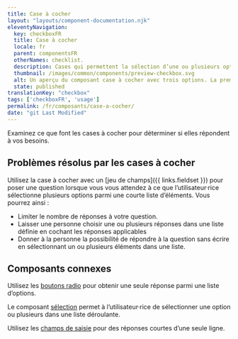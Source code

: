 ```yaml
---
title: Case à cocher
layout: "layouts/component-documentation.njk"
eleventyNavigation:
  key: checkboxFR
  title: Case à cocher
  locale: fr
  parent: componentsFR
  otherNames: checklist.
  description: Cases qui permettent la sélection d’une ou plusieurs options.
  thumbnail: /images/common/components/preview-checkbox.svg
  alt: Un aperçu du composant case à cocher avec trois options. La première option a une boîte blanche au contour noir avec une coche à l'intérieur suivi de deux longues boîtes grises rectangulaires qui représentent du texte. Les deux autres options sont représentées d'une boîte blanche au contour noir, vide, suivie de deux longues boites grises représentant du texte.
  state: published
translationKey: "checkbox"
tags: ['checkboxFR', 'usage']
permalink: /fr/composants/case-a-cocher/
date: "git Last Modified"
---
```


Examinez ce que font les cases à cocher pour déterminer si elles répondent à vos besoins.

## Problèmes résolus par les cases à cocher

Utilisez la case à cocher avec un [jeu de champs]({{ links.fieldset }}) pour poser une question lorsque vous vous attendez à ce que l’utilisateur·rice sélectionne plusieurs options parmi une courte liste d’éléments. Vous pourrez ainsi :

- Limiter le nombre de réponses à votre question.
- Laisser une personne choisir une ou plusieurs réponses dans une liste définie en cochant les réponses applicables
- Donner à la personne la possibilité de répondre à la question sans écrire en sélectionnant un ou plusieurs éléments dans une liste.

<article class="bg-full-width bg-primary text-light pt-500 pb-400 my-500">

  <h2 class="mt-0 mb-400">Composants connexes</h2>

  Utilisez les <a href="{{ links.radio }}" class="link-light">boutons radio</a> pour obtenir une seule réponse parmi une liste d’options.

  Le composant <a href="{{ links.select }}" class="link-light">sélection</a> permet à l’utilisateur·rice de sélectionner une option ou plusieurs dans une liste déroulante.

  Utilisez les <a href="{{ links.input }}" class="link-light">champs de saisie</a> pour des réponses courtes d’une seule ligne.

</article>
